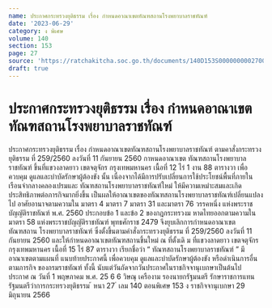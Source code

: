 ```yaml
---
name: ประกาศกระทรวงยุติธรรม เรื่อง กำหนดอาณาเขตทัณฑสถานโรงพยาบาลราชทัณฑ์
date: '2023-06-29'
category: ง พิเศษ
volume: 140
section: 153
page: 27
source: 'https://ratchakitcha.soc.go.th/documents/140D153S0000000002700.pdf'
draft: true
---
```


# ประกาศกระทรวงยุติธรรม เรื่อง กำหนดอาณาเขตทัณฑสถานโรงพยาบาลราชทัณฑ์

ประกาศกระทรวงยุติธรรม เรื่อง กำหนดอาณาเขตทัณฑสถานโรงพยาบาลราชทัณฑ์ ตามคาสั่งกระทรวงยุติธรรม ที่ 259/2560 ลงวันที่ 11 กันยายน 2560 กาหนดอาณาเขต ทัณฑสถานโรงพยาบาลราชทัณฑ์ ขึ้นที่แขวงลาดยาว เขตจตุจักร กรุงเทพมหานคร เนื้อที่ 12 ไร่ 1 งาน 88 ตารางวา เพื่อควบคุม ดูแลและบำบัดรักษาผู้ต้องขัง นั้น เนื่องจากได้มีการปรับเปลี่ยนการใช้ประโยชน์พื้นที่ภายในเรือนจำกลางคลองเปรมและ ทัณฑสถานโรงพยาบาลราชทัณฑ์ใหม่ ให้มีความเหมำะสมและเกิดประสิทธิภาพต่อภารกิจมากยิ่งขึ้น เป็นผลให้อาณาเขตของทัณฑสถานโรงพยาบาลราชทัณฑ์เปลี่ยนแปลงไป อาศัยอานาจตามความใน มาตรา 4 มาตรา 7 มาตรา 31 และมาตรา 76 วรรคหนึ่ง แห่งพระราชบัญญัติราชทัณฑ์ พ.ศ. 2560 ประกอบข้อ 1 และข้อ 2 ของกฎกระทรวงม หาดไทยออกตามความในมาตรา 58 แห่งพระราชบัญญัติราชทัณฑ์ พุทธศักราช 2479 จึงยุบเลิกการกำหนดอาณาเขตทัณฑสถาน โรงพยาบาลราชทัณฑ์ ซึ่งตั้งขึ้นตามคำสั่งกระทรวงยุติธรรม ที่ 259/2560 ลงวันที่ 11 กันยายน 2560 และให้กำหนดอาณาเขตทัณฑสถานขึ้นใหม่ ณ ที่ตั้งเดิ ม ที่แขวงลาดยาว เขตจตุจักร กรุงเทพมหานคร เนื้อที่ 15 ไร่ 87 ตารางวา เรียกชื่อว่า “ ทัณฑสถานโรงพยาบาลราชทัณฑ์ ” มีอาณาเขตตามแผนที่ แนบท้ายประกาศนี้ เพื่อควบคุม ดูแลและบำบัดรักษาผู้ต้องขัง หรือดำเนินการอื่นตามภารกิจ ของกรมราชทัณฑ์ ทั้งนี้ นับแต่วันถัดจากวันประกาศในราชกิจจานุเบกษาเป็นต้นไป ประกาศ ณ วันที่ 1 พฤษภาคม พ.ศ. 25 6 6 วิษณุ เครืองาม รองนายกรัฐมนตรี รักษาราชการแทน รัฐมนตรีว่าการกระทรวงยุติธรรม ้ หนา 27 ่ เลม 140 ตอนพิเศษ 153 ง ราชกิจจานุเบกษา 29 มิถุนายน 2566

